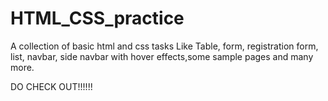 # HTML_CSS_practice
A collection of basic html and css tasks 
Like Table, form, registration form, list, navbar, side navbar with hover effects,some sample pages and many more.

DO CHECK OUT!!!!!!
